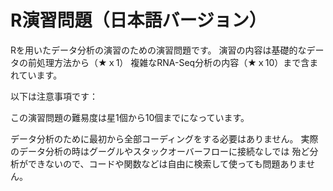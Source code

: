 # R演習問題（日本語バージョン）

Rを用いたデータ分析の演習のための演習問題です。
演習の内容は基礎的なデータの前処理方法から（★ｘ1）
複雑なRNA-Seq分析の内容（★ｘ10）まで含まれています。

以下は注意事項です：

この演習問題の難易度は星1個から10個までになっています。

データ分析のために最初から全部コーディングをする必要はありません。
実際のデータ分析の時はグーグルやスタックオーバーフローに接続なしでは
殆ど分析ができないので、コードや関数などは自由に検索して使っても問題ありません。


